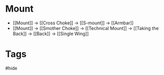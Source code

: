 # Mount
- [[Mount]] → [[Cross Choke]] → [[S-mount]] → [[Armbar]]
- [[Mount]] → [[Smother Choke]] → [[Technical Mount]] → [[Taking the Back]] → [[Back]] → [[Single Wing]]
# Tags
#hide